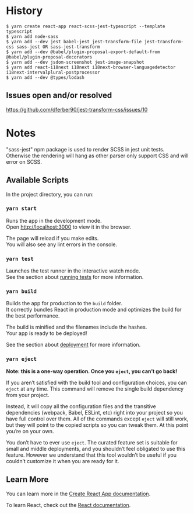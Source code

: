 # History

    $ yarn create react-app react-scss-jest-typescript --template typescript
    $ yarn add node-sass
    $ yarn add --dev jest babel-jest jest-transform-file jest-transform-css sass-jest OR sass-jest-transform
    $ yarn add --dev @babel/plugin-proposal-export-default-from @babel/plugin-proposal-decorators 
    $ yarn add --dev jsdom-screenshot jest-image-snapshot
    $ yarn add react-i18next i18next i18next-browser-languagedetector i18next-intervalplural-postprocessor
    $ yarn add --dev @types/lodash

## Issues open and/or resolved

https://github.com/dferber90/jest-transform-css/issues/10

# Notes

"sass-jest" npm package is used to render SCSS in jest unit tests. Otherwise the rendering will hang as other parser only support CSS and will error on SCSS.


## Available Scripts

In the project directory, you can run:

### `yarn start`

Runs the app in the development mode.\
Open [http://localhost:3000](http://localhost:3000) to view it in the browser.

The page will reload if you make edits.\
You will also see any lint errors in the console.

### `yarn test`

Launches the test runner in the interactive watch mode.\
See the section about [running tests](https://facebook.github.io/create-react-app/docs/running-tests) for more information.

### `yarn build`

Builds the app for production to the `build` folder.\
It correctly bundles React in production mode and optimizes the build for the best performance.

The build is minified and the filenames include the hashes.\
Your app is ready to be deployed!

See the section about [deployment](https://facebook.github.io/create-react-app/docs/deployment) for more information.

### `yarn eject`

**Note: this is a one-way operation. Once you `eject`, you can’t go back!**

If you aren’t satisfied with the build tool and configuration choices, you can `eject` at any time. This command will remove the single build dependency from your project.

Instead, it will copy all the configuration files and the transitive dependencies (webpack, Babel, ESLint, etc) right into your project so you have full control over them. All of the commands except `eject` will still work, but they will point to the copied scripts so you can tweak them. At this point you’re on your own.

You don’t have to ever use `eject`. The curated feature set is suitable for small and middle deployments, and you shouldn’t feel obligated to use this feature. However we understand that this tool wouldn’t be useful if you couldn’t customize it when you are ready for it.

## Learn More

You can learn more in the [Create React App documentation](https://facebook.github.io/create-react-app/docs/getting-started).

To learn React, check out the [React documentation](https://reactjs.org/).
